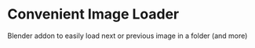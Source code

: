 # Convenient Image Loader
Blender addon to easily load next or previous image in a folder (and more)
